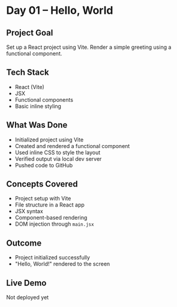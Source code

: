 # Day 01 – Hello, World

## Project Goal

Set up a React project using Vite. Render a simple greeting using a functional component.

## Tech Stack

- React (Vite)
- JSX
- Functional components
- Basic inline styling

## What Was Done

- Initialized project using Vite
- Created and rendered a functional component
- Used inline CSS to style the layout
- Verified output via local dev server
- Pushed code to GitHub

## Concepts Covered

- Project setup with Vite
- File structure in a React app
- JSX syntax
- Component-based rendering
- DOM injection through `main.jsx`

## Outcome

- Project initialized successfully
- "Hello, World!" rendered to the screen

## Live Demo

Not deployed yet

